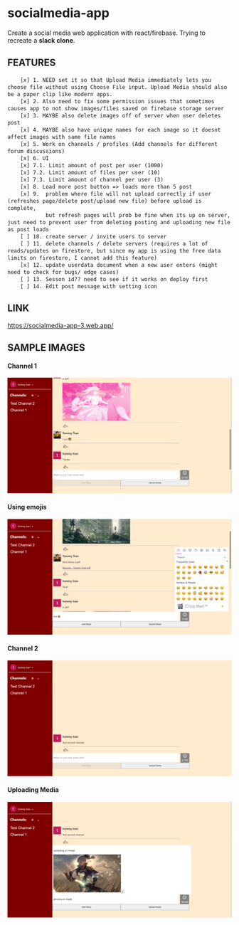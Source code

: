 # socialmedia-app

 Create a social media web application with react/firebase. Trying to recreate a <b>slack clone</b>.

## FEATURES
        [x] 1. NEED set it so that Upload Media immediately lets you choose file without using Choose File input. Upload Media should also be a paper clip like modern apps.
        [x] 2. Also need to fix some permission issues that sometimes causes app to not show images/files saved on firebase storage server
        [x] 3. MAYBE also delete images off of server when user deletes post
        [x] 4. MAYBE also have unique names for each image so it doesnt affect images with same file names
        [x] 5. Work on channels / profiles (Add channels for different forum discussions)
        [x] 6. UI
        [x] 7.1. Limit amount of post per user (1000) 
        [x] 7.2. Limit amount of files per user (10)
        [x] 7.3. Limit amount of channel per user (3)
        [x] 8. Load more post button => loads more than 5 post
        [x] 9.  problem where file will not upload correctly if user (refreshes page/delete post/upload new file) before upload is complete, 
                but refresh pages will prob be fine when its up on server, just need to prevent user from deleting posting and uploading new file as post loads
        [ ] 10. create server / invite users to server
        [ ] 11. delete channels / delete servers (requires a lot of reads/updates on firestore, but since my app is using the free data limits on firestore, I cannot add this feature)
        [x] 12. update userdata document when a new user enters (might need to check for bugs/ edge cases)
        [ ] 13. Sesson id?? need to see if it works on deploy first
        [ ] 14. Edit post message with setting icon

## LINK

https://socialmedia-app-3.web.app/

## SAMPLE IMAGES

#### Channel 1

![Channel 1 Image](./sample_photos/sample_1.PNG)

#### Using emojis

![Using emojis Image](./sample_photos/sample_2.PNG)

#### Channel 2

![Channel 2 Image](./sample_photos/sample_3.PNG)

#### Uploading Media 

![Uploading Media Image](./sample_photos/sample_4.PNG)